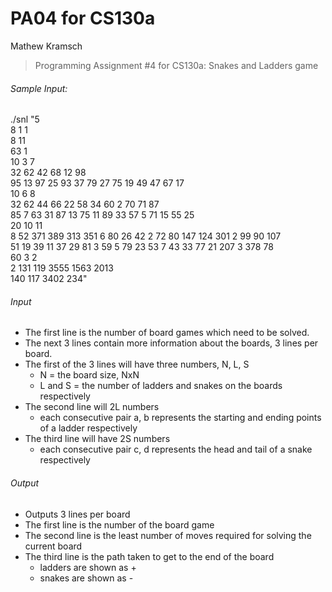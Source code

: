 # PA04 for CS130a
Mathew Kramsch

> Programming Assignment #4 for CS130a: Snakes and Ladders game

###### Sample Input:
./snl "5  
8 1 1  
8 11  
63 1  
10 3 7  
32 62 42 68 12 98  
95 13 97 25 93 37 79 27 75 19 49 47 67 17  
10 6 8  
32 62 44 66 22 58 34 60 2 70 71 87  
85 7 63 31 87 13 75 11 89 33 57 5 71 15 55 25  
20 10 11  
8 52 371 389 313 351 6 80 26 42 2 72 80 147 124 301 2 99 90 107  
51 19 39 11 37 29 81 3 59 5 79 23 53 7 43 33 77 21 207 3 378 78  
60 3 2  
2 131 119 3555 1563 2013  
140 117 3402 234"  

###### Input
- The first line is the number of board games which need to be solved. 
- The next 3 lines contain more information about the boards, 3 lines per board.
- The first of the 3 lines will have three numbers, N, L, S
	- N = the board size, NxN
	- L and S = the number of ladders and snakes on the boards respectively
- The second line will 2L numbers
	- each consecutive pair a, b represents the starting and ending points of a ladder respectively
- The third line will have 2S numbers
	- each consecutive pair c, d represents the head and tail of a snake respectively

###### Output
- Outputs 3 lines per board
- The first line is the number of the board game
- The second line is the least number of moves required for solving the current board
- The third line is the path taken to get to the end of the board
	- ladders are shown as +
	- snakes are shown as -
